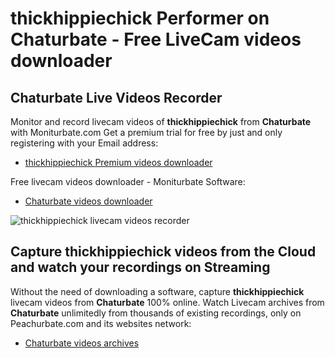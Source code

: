 # thickhippiechick Performer on Chaturbate - Free LiveCam videos downloader

## Chaturbate Live Videos Recorder

Monitor and record livecam videos of **thickhippiechick** from **Chaturbate** with Moniturbate.com
Get a premium trial for free by just and only registering with your Email address:
* [thickhippiechick Premium videos downloader](https://moniturbate.com/request-demo-licence-key.html)

Free livecam videos downloader - Moniturbate Software:
* [Chaturbate videos downloader](https://moniturbate.com/moniturbate-download-software.html)

![thickhippiechick livecam videos recorder](https://peachurnet.com/templates/moniturbate-software.png)


## Capture thickhippiechick videos from the Cloud and watch your recordings on Streaming

Without the need of downloading a software, capture **thickhippiechick** livecam videos from **Chaturbate** 100% online.
Watch Livecam archives from **Chaturbate** unlimitedly from thousands of existing recordings, only on Peachurbate.com and its websites network:
* [Chaturbate videos archives](https://peachurnet.com/)